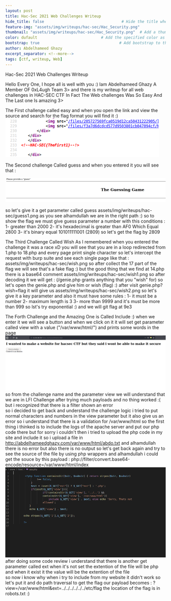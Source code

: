 ```yaml
---
layout: post
title: Hac-Sec 2021 Web Challenges Writeup                               # Title of the page
hide_title: false                                  # Hide the title when displaying the post, but shown in lists of posts
feature-img: "assets/img/writeups/hac-sec/Hac_Security.png"              # Add a feature-image to the post
thumbnail: "assets/img/writeups/hac-sec/Hac_Security.png"  # Add a thumbnail image on blog view
color: dufault                            # Add the specified color as feature image, and change link colors in post
bootstrap: true                                   # Add bootstrap to the page
author: Abdelhameed Ghazy
excerpt_separator: <!--more-->
tags: [ctf, writeup, Web]
---
```

Hac-Sec 2021 Web Challenges Writeup  
 <!--more-->


Hello Every One, I hope all is well with you :) 
Iam Abdelhameed Ghazy A Member OF 0xL4ugh Team 3> and there is my writeup for all web challenges in HAC-SEC CTF 
In Fact The Web challenges Was So Easy And The Last one Is amazing 3> 

The First challenge called easy and when you open the link and view the source and search for the flag format you will find it :) 
<img src="assets/img/writeups/hac-sec/easy.png"/>


The Second challenge Called guess and when you entered it you will see that :

<img src="assets/img/writeups/hac-sec/guess.png" />

so let's give it a get parameter called guess 
assets/img/writeups/hac-sec/guess1.png
as you see alhamdullah we are in the right path :) 
so to show the flag we must give guess parameter a number  with this conditions :
1- greater than 2000 
2- it's hexadecimal is greater than AF0 Which Equal 2800
3- it's binary equal 101011111001 (2809) 
so let's get the flag by 2809 


The Third Challenge Called Wish As I remembered 
when you entered the challenge it  was a race xD
you will see that you are in a loop redirected from 1.php to 18.php
and every page print single character so let's intercept the request
with burp suite and see each single page like that :
assets/img/writeups/hac-sec/wish.png
so after collect the 17 part of the flag we will see that's 
a fake flag :) but the good thing that we find at 14.php
there is a base64 comment
assets/img/writeups/hac-sec/wish1.png
so after decoding it  we will get :
(/genie.php grants anything that you "wish" for)
so let's open the genie.php and give him or wish (flag) :) 
after visit genie.php?wish=flag it will give us
assets/img/writeups/hac-sec/wish2.png
so let's give it a key parameter and also it must have some rules :
1- it must be a number 
2- maximum length is 3 
3- more than 9999 and it's must be more than 999
so lst's try exponential :)  and we will git flag at 9e3



The Forth Challenge and the Amazing One is Called Include :) 
when we enter it we will see a button and when we click on it
it will set get parameter called view with a value 
("/var/www/html/") and prints some words in the page
<img src="assets/img/writeups/hac-sec/include.png" />
so from the challenge name  and the parameter view
we will understand that we are in LFI Challenge
after trying much payloads and no thing worked :(
but i recognized that there is a filter shown an error  
so i decided to get back and understand the challenge logic 
i tried to put normal characters and numbers in the view parameter 
but it also give us an error so  i understand that there is a validation
for /var/www/html so the first thing i thinked is to include the logs of the apache server
and put our php code there but for sorry i couldn't 
then i tried to upload the php code in my site and include it 
so i upload a file in http://abdelhameedghazy.com/var/www/html/abdo.txt
and alhamdullah there is no error but also there is no output 
so let's get back again and try to see the source of the file by using php wrappers
and alhamdullah i could get the souce by this payload : 
php://filter/convert.base64-encode/resource=/var/www/html/index
<img src="assets/img/writeups/hac-sec/include1.png"/>
after doing some code review i understand that there is another 
get parameter called ext when it's not set the extention of the file will be php
and when it exist it the value will be the extention of the file  
so now i know why when i try to include from my website it didn't work 
so let's put it and do path traversal to get the flag 
our payload becomes : 
?view=/var/www/html&ext=../../../../../../etc/flag
the location of the flag is in robots.txt :)  
